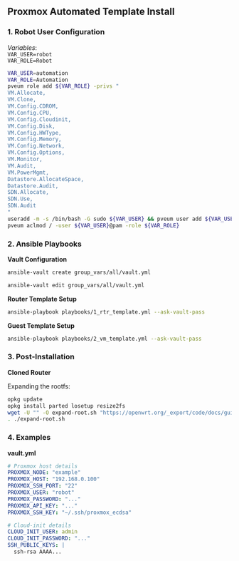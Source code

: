 ## Proxmox Automated Template Install

### 1. Robot User Configuration
*Variables*:  
`VAR_USER=robot`  
`VAR_ROLE=Robot`

```bash
VAR_USER=automation
VAR_ROLE=Automation
pveum role add ${VAR_ROLE} -privs "
VM.Allocate,
VM.Clone,
VM.Config.CDROM,
VM.Config.CPU,
VM.Config.Cloudinit,
VM.Config.Disk,
VM.Config.HWType,
VM.Config.Memory,
VM.Config.Network,
VM.Config.Options,
VM.Monitor,
VM.Audit,
VM.PowerMgmt,
Datastore.AllocateSpace,
Datastore.Audit,
SDN.Allocate,
SDN.Use,
SDN.Audit
"
useradd -m -s /bin/bash -G sudo ${VAR_USER} && pveum user add ${VAR_USER}@pam && passwd ${VAR_USER}
pveum aclmod / -user ${VAR_USER}@pam -role ${VAR_ROLE}
```

### 2. Ansible Playbooks
**Vault Configuration**  
```bash
ansible-vault create group_vars/all/vault.yml
```

```bash
ansible-vault edit group_vars/all/vault.yml
```

**Router Template Setup**  
```bash
ansible-playbook playbooks/1_rtr_template.yml --ask-vault-pass
```

**Guest Template Setup**  
```bash
ansible-playbook playbooks/2_vm_template.yml --ask-vault-pass
```

### 3. Post-Installation

**Cloned Router**

Expanding the rootfs:

```bash
opkg update
opkg install parted losetup resize2fs
wget -U "" -O expand-root.sh "https://openwrt.org/_export/code/docs/guide-user/advanced/expand_root?codeblock=0"
. ./expand-root.sh
```

### 4. Examples

**vault.yml**

```yaml
# Proxmox host details
PROXMOX_NODE: "example"
PROXMOX_HOST: "192.168.0.100"
PROXMOX_SSH_PORT: "22"
PROXMOX_USER: "robot"
PROXMOX_PASSWORD: "..."
PROXMOX_API_KEY: "..."
PROXMOX_SSH_KEY: "~/.ssh/proxmox_ecdsa"

# Cloud-init details   
CLOUD_INIT_USER: admin
CLOUD_INIT_PASSWORD: "..."
SSH_PUBLIC_KEYS: |
  ssh-rsa AAAA...
```